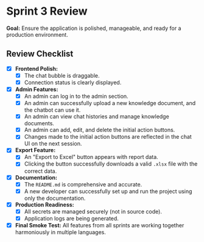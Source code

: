 # Sprint 3 Review

**Goal:** Ensure the application is polished, manageable, and ready for a production environment.

## Review Checklist

- [x] **Frontend Polish:**
    - [x] The chat bubble is draggable.
    - [x] Connection status is clearly displayed.
- [x] **Admin Features:**
    - [x] An admin can log in to the admin section.
    - [x] An admin can successfully upload a new knowledge document, and the chatbot can use it.
    - [x] An admin can view chat histories and manage knowledge documents.
    - [x] An admin can add, edit, and delete the initial action buttons.
    - [x] Changes made to the initial action buttons are reflected in the chat UI on the next session.
- [x] **Export Feature:**
    - [x] An "Export to Excel" button appears with report data.
    - [x] Clicking the button successfully downloads a valid `.xlsx` file with the correct data.
- [x] **Documentation:**
    - [x] The `README.md` is comprehensive and accurate.
    - [x] A new developer can successfully set up and run the project using only the documentation.
- [x] **Production Readiness:**
    - [x] All secrets are managed securely (not in source code).
    - [x] Application logs are being generated.
- [x] **Final Smoke Test:** All features from all sprints are working together harmoniously in multiple languages. 